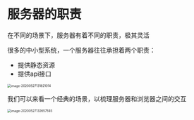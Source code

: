 # 服务器的职责

在不同的场景下，服务器有着不同的职责，极其灵活

很多的中小型系统，一个服务器往往承担着两个职责：

- 提供静态资源
- 提供api接口

<img src="http://mdrs.yuanjin.tech/img/image-20200527131821014.png" alt="image-20200527131821014" style="zoom:50%;" />

我们可以来看一个经典的场景，以梳理服务器和浏览器之间的交互

<img src="http://mdrs.yuanjin.tech/img/image-20200527132657593.png" alt="image-20200527132657593" style="zoom:50%;" />
